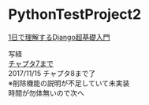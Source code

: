 # PythonTestProject2

[1日で理解するDjango超基礎入門](https://www.amazon.co.jp/1%E6%97%A5%E3%81%A7%E7%90%86%E8%A7%A3%E3%81%99%E3%82%8BDjango%E8%B6%85%E5%9F%BA%E7%A4%8E%E5%85%A5%E9%96%80-%E6%B7%B5%E4%B8%8A-%E5%96%9C%E5%BC%98-ebook/dp/B071S25M33)

写経  
[チャプタ7まで](https://github.com/KeisukeKudo/PythonTestProject)  
2017/11/15 チャプタ8まで了  
※削除機能の説明が不足していて未実装  
時間が勿体無いので次へ
